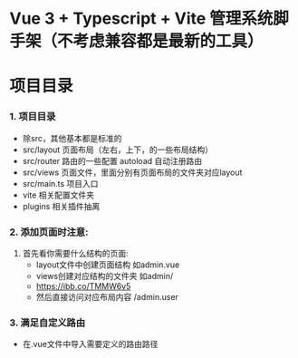 # Vue 3 + Typescript + Vite 管理系统脚手架（不考虑兼容都是最新的工具）

# 项目目录
### 1. 项目目录
- 除src，其他基本都是标准的
- src/layout 页面布局（左右，上下，的一些布局结构）
- src/router 路由的一些配置 autoload 自动注册路由
- src/views 页面文件，里面分别有页面布局的文件夹对应layout
- src/main.ts 项目入口
- vite 相关配置文件夹
- plugins 相关插件抽离

### 2. 添加页面时注意:
1. 首先看你需要什么结构的页面: 
	- layout文件中创建页面结构 如admin.vue
	- views创建对应结构的文件夹 如admin/
	- https://ibb.co/TMMW6v5
	- 然后直接访问对应布局内容 /admin.user

### 3. 满足自定义路由
- 在.vue文件中导入需要定义的路由路径
```javascript

```